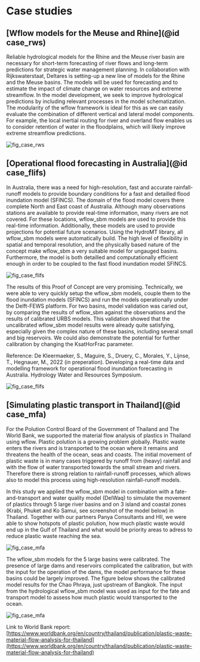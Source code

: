 # Case studies

## [Wflow models for the Meuse and Rhine](@id case_rws)

Reliable hydrological models for the Rhine and the Meuse river basin are necessary for
short-term forecasting of river flows and long-term predictions for strategic water management
planning. In collaboration with Rijkswaterstaat, Deltares is setting-up a new line of models
for the Rhine and the Meuse basins. The models will be used for forecasting and to estimate the
impact of climate change on water resources and extreme streamflow. In the model development,
we seek to improve hydrological predictions by including relevant processes in the model
schematization. The modularity of the wflow framework is ideal for this as we can easily
evaluate the combination of different vertical and lateral model components. For example, the
local inertial routing for river and overland flow enables us to consider retention of water in
the floodplains, which will likely improve extreme streamflow predictions.

![fig_case_rws](../images/case_rhine_meuse.png)

## [Operational flood forecasting in Australia](@id case_flifs)

In Australia, there was a need for high-resolution, fast and accurate rainfall-runoff models to
provide boundary conditions for a fast and detailled flood inundation model (SFINCS). The
domain of the flood model covers there complete North and East coast of Australia. Although
many observations stations are available to provide real-time information, many rivers are not
covered. For these locations, wflow\_sbm models are used to provide this real-time information.
Additionally, these models are used to provide projections for potential future scenarios.
Using the HydroMT library, all wflow\_sbm models were automatically build. The high level of
flexibility in spatial and temporal resolution, and the physically based nature of the concept
make wflow\_sbm a very suitable model for ungauged basins. Furthermore, the model is both
detailled and computationally efficient enough in order to be coupled to the fast flood
inundation model SFINCS.

![fig_case_flifs](../images/case_flifs_1.png)

The results of this Proof of Concept are very promising. Technically, we were able to very
quickly setup the wflow\_sbm models, couple them to the flood inundation models (SFINCS) and
run the models operationally under the Delft-FEWS platform. For two basins, model validation
was caried out, by comparing the results of wflow\_sbm against the observations and the results
of calibrated URBS models. This validation showed that the uncalibrated wflow\_sbm model
results were already quite satisfying, especially given the complex nature of these basins,
including several small and big reservoirs. We could also demonstrate the potential for further
calibration by changing the KsatHorFrac parameter.

Reference: De Kleermaeker, S., Maguire, S., Druery, C., Morales, Y., Lijnse, T., Hegnauer, M.,
2022 (in preperation). Developing a real-time data and modelling framework for operational
flood inundation forecasting in Australia. Hydrology Water and Resources Symposium.

![fig_case_flifs](../images/case_flifs_2.png)

## [Simulating plastic transport in Thailand](@id case_mfa)

For the Polution Control Board of the Government of Thailand and The World Bank, we supported
the material flow analysis of plastics in Thailand using wflow. Plastic polution is a growing
problem globally. Plastic waste enters the rivers and is transported to the ocean where it
remains and threatens the health of the ocean, seas and coasts. The initial movement of plastic
waste is in many cases triggered by runoff from (heavy) rainfall and with the flow of water
transported towards the small stream and rivers. Therefore there is strong relation to
rainfall-runoff processes, which allows also to model this process using high-resolution
rainfall-runoff models.

In this study we applied the wflow\_sbm model in combination with a fate-and-transport and
water quality model (DelWaq) to simulate the movement of plastics through 5 large river basins
and on 3 island and coastal zones (Krabi, Phuket and Ko Samui, see screenshot of the model
below) in Thailand. Together with our partners Panya Consultants and HII, we were able to show
hotspots of plastic polution, how much plastic waste would end up in the Gulf of Thailand and
what would be priority areas to adress to reduce plastic waste reaching the sea.

![fig_case_mfa](../images/case_mfa_1.png)

The wflow\_sbm models for the 5 large basins were calibrated. The presence of large dams and
reservoirs complicated the calibration, but with the input for the operation of the dams, the
model performance for these basins could be largely improved. The figure below shows the
calibrated model results for the Chao Phraya, just upstream of Bangkok. The input from the
hydrological wflow\_sbm model was used as input for the fate and transport model to assess how
much plastic would transported to the ocean.

![fig_case_mfa](../images/case_mfa_3.png)

Link to World Bank report:
[https://www.worldbank.org/en/country/thailand/publication/plastic-waste-material-flow-analysis-for-thailand](https://www.worldbank.org/en/country/thailand/publication/plastic-waste-material-flow-analysis-for-thailand)
